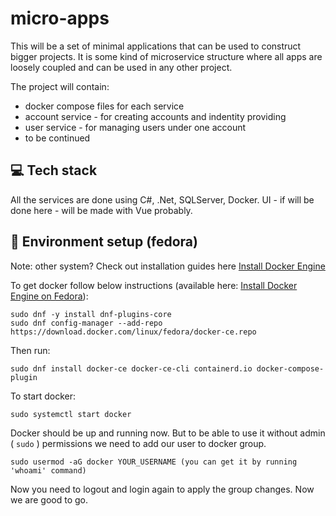 # micro-apps
This will be a set of minimal applications that can be used to construct bigger projects. It is some kind of microservice structure where all apps are loosely coupled and can be used in any other project.

The project will contain:
* docker compose files for each service
* account service - for creating accounts and indentity providing
* user service - for managing users under one account
* to be continued

## :computer: Tech stack

All the services are done using C#, .Net, SQLServer, Docker. 
UI - if will be done here - will be made with Vue probably.

## :wrench: Environment setup (fedora)
Note: other system? Check out installation guides here [Install Docker Engine](https://docs.docker.com/engine/install/)

To get docker follow below instructions (available here: [Install Docker Engine on Fedora](https://docs.docker.com/engine/install/fedora/)):
```
sudo dnf -y install dnf-plugins-core
sudo dnf config-manager --add-repo https://download.docker.com/linux/fedora/docker-ce.repo
```
Then run:
```
sudo dnf install docker-ce docker-ce-cli containerd.io docker-compose-plugin
```
To start docker:
```
sudo systemctl start docker
```
Docker should be up and running now. But to be able to use it without admin ( `sudo` ) permissions we need to add our user to docker group.
```
sudo usermod -aG docker YOUR_USERNAME (you can get it by running 'whoami' command)
```
Now you need to logout and login again to apply the group changes. Now we are good to go.
